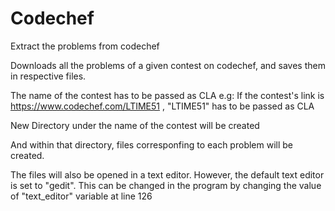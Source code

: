 # Codechef
Extract the problems from codechef


Downloads all the problems of a given contest on codechef, and saves them in respective files.

The name of the contest has to be passed as CLA
e.g: If the contest's link is https://www.codechef.com/LTIME51 , "LTIME51" has to be passed as CLA

New Directory under the name of the contest will be created

And within that directory, files corresponfing to each problem will be created.

The files will also be opened in a text editor.
However, the default text editor is set to "gedit". This can be changed in the
program by changing the value of "text_editor" variable at line 126
